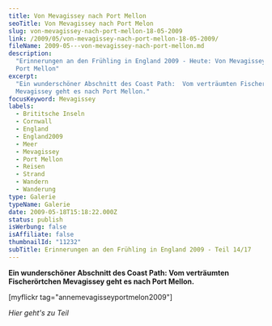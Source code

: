 ```yaml
---
title: Von Mevagissey nach Port Mellon
seoTitle: Von Mevagissey nach Port Melon
slug: von-mevagissey-nach-port-mellon-18-05-2009
link: /2009/05/von-mevagissey-nach-port-mellon-18-05-2009/
fileName: 2009-05---von-mevagissey-nach-port-mellon.md
description:
  "Erinnerungen an den Frühling in England 2009 - Heute: Von Mevagissey nach
  Port Mellon"
excerpt:
  "Ein wunderschöner Abschnitt des Coast Path:  Vom verträumten Fischerörtchen
  Mevagissey geht es nach Port Mellon."
focusKeyword: Mevagissey
labels:
  - Brititsche Inseln
  - Cornwall
  - England
  - England2009
  - Meer
  - Mevagissey
  - Port Mellon
  - Reisen
  - Strand
  - Wandern
  - Wanderung
type: Galerie
typeName: Galerie
date: 2009-05-18T15:18:22.000Z
status: publish
isWerbung: false
isAffiliate: false
thumbnailId: "11232"
subTitle: Erinnerungen an den Frühling in England 2009 - Teil 14/17
---
```


<strong> [](/2009/05/eden-project/) Ein wunderschöner Abschnitt des Coast Path:
Vom verträumten Fischerörtchen Mevagissey geht es nach Port Mellon.</strong>

[myflickr tag="annemevagisseyportmelon2009"]

<em>Hier geht's zu Teil [](/2009/05/bradstock-19-05-2009/)
